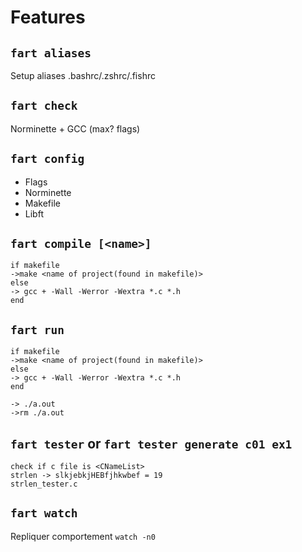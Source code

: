 # Features

## `fart aliases`
Setup aliases .bashrc/.zshrc/.fishrc

## `fart check`
Norminette + GCC (max? flags)

## `fart config`
- Flags
- Norminette
- Makefile
- Libft

## `fart compile [<name>]`
```
if makefile
->make <name of project(found in makefile)>
else
-> gcc + -Wall -Werror -Wextra *.c *.h
end
```
## `fart run`
```
if makefile
->make <name of project(found in makefile)>
else
-> gcc + -Wall -Werror -Wextra *.c *.h
end

-> ./a.out
->rm ./a.out
```

## `fart tester` or `fart tester generate c01 ex1`
```
check if c file is <CNameList>
strlen -> slkjebkjHEBfjhkwbef = 19
strlen_tester.c
```

## `fart watch`
Repliquer comportement `watch -n0`
